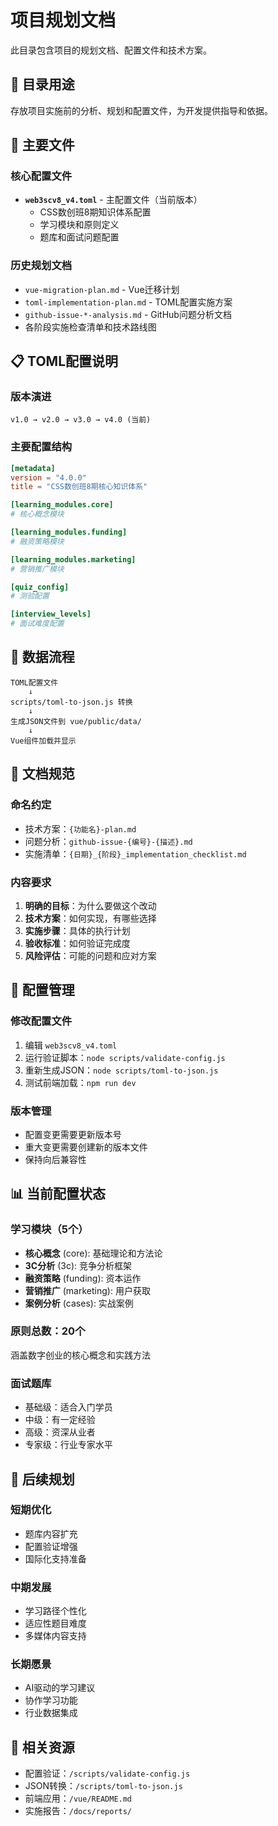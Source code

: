 # 项目规划文档

此目录包含项目的规划文档、配置文件和技术方案。

## 🎯 目录用途

存放项目实施前的分析、规划和配置文件，为开发提供指导和依据。

## 📂 主要文件

### 核心配置文件
- **`web3scv8_v4.toml`** - 主配置文件（当前版本）
  - CSS数创班8期知识体系配置
  - 学习模块和原则定义
  - 题库和面试问题配置

### 历史规划文档
- `vue-migration-plan.md` - Vue迁移计划
- `toml-implementation-plan.md` - TOML配置实施方案
- `github-issue-*-analysis.md` - GitHub问题分析文档
- 各阶段实施检查清单和技术路线图

## 📋 TOML配置说明

### 版本演进
```
v1.0 → v2.0 → v3.0 → v4.0 (当前)
```

### 主要配置结构
```toml
[metadata]
version = "4.0.0"
title = "CSS数创班8期核心知识体系"

[learning_modules.core]
# 核心概念模块

[learning_modules.funding]  
# 融资策略模块

[learning_modules.marketing]
# 营销推广模块

[quiz_config]
# 测验配置

[interview_levels]
# 面试难度配置
```

## 🔄 数据流程

```
TOML配置文件 
    ↓
scripts/toml-to-json.js 转换
    ↓  
生成JSON文件到 vue/public/data/
    ↓
Vue组件加载并显示
```

## 📝 文档规范

### 命名约定
- 技术方案：`{功能名}-plan.md`
- 问题分析：`github-issue-{编号}-{描述}.md`  
- 实施清单：`{日期}_{阶段}_implementation_checklist.md`

### 内容要求
1. **明确的目标**：为什么要做这个改动
2. **技术方案**：如何实现，有哪些选择
3. **实施步骤**：具体的执行计划
4. **验收标准**：如何验证完成度
5. **风险评估**：可能的问题和应对方案

## 🔧 配置管理

### 修改配置文件
1. 编辑 `web3scv8_v4.toml`
2. 运行验证脚本：`node scripts/validate-config.js`
3. 重新生成JSON：`node scripts/toml-to-json.js`
4. 测试前端加载：`npm run dev`

### 版本管理
- 配置变更需要更新版本号
- 重大变更需要创建新的版本文件
- 保持向后兼容性

## 📊 当前配置状态

### 学习模块（5个）
- **核心概念** (core): 基础理论和方法论
- **3C分析** (3c): 竞争分析框架  
- **融资策略** (funding): 资本运作
- **营销推广** (marketing): 用户获取
- **案例分析** (cases): 实战案例

### 原则总数：20个
涵盖数字创业的核心概念和实践方法

### 面试题库
- 基础级：适合入门学员
- 中级：有一定经验
- 高级：资深从业者  
- 专家级：行业专家水平

## 🚀 后续规划

### 短期优化
- 题库内容扩充
- 配置验证增强
- 国际化支持准备

### 中期发展  
- 学习路径个性化
- 适应性题目难度
- 多媒体内容支持

### 长期愿景
- AI驱动的学习建议
- 协作学习功能
- 行业数据集成

## 🔗 相关资源

- 配置验证：`/scripts/validate-config.js`
- JSON转换：`/scripts/toml-to-json.js`
- 前端应用：`/vue/README.md`
- 实施报告：`/docs/reports/`
